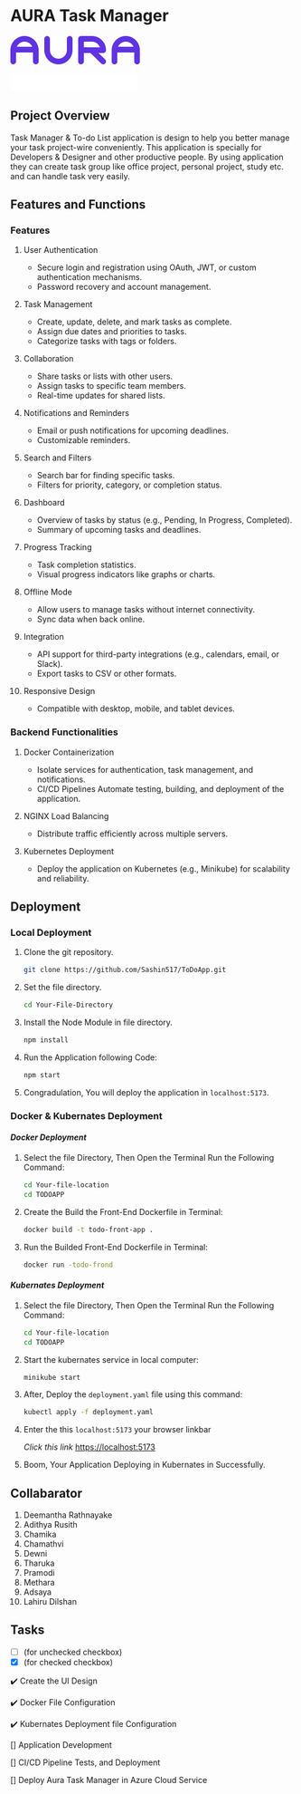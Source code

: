 # AURA Task Manager

![The Markdown logo](/front-end/src/assets/Vector.png)

![The Markdown logo](/front-end/src/assets/Task%20Manager.png)

## Project Overview

Task Manager & To-do List application is design to help you better manage your task project-wire conveniently. This application is specially for Developers & Designer and other productive people. By using application they can create task group like office project, personal project, study etc. and can handle task very easily.

## Features and Functions

### Features

1. User Authentication

    * Secure login and registration using OAuth, JWT, or custom authentication mechanisms.
    * Password recovery and account management.

2. Task Management

    * Create, update, delete, and mark tasks as complete.
    * Assign due dates and priorities to tasks.
    * Categorize tasks with tags or folders.

3. Collaboration

    * Share tasks or lists with other users.
    * Assign tasks to specific team members.
    * Real-time updates for shared lists.

4. Notifications and Reminders

    * Email or push notifications for upcoming deadlines.
    * Customizable reminders.

5. Search and Filters

    * Search bar for finding specific tasks.
    * Filters for priority, category, or completion status.

6. Dashboard

    * Overview of tasks by status (e.g., Pending, In Progress, Completed).
    * Summary of upcoming tasks and deadlines.

7. Progress Tracking

    * Task completion statistics.
    * Visual progress indicators like graphs or charts.

8. Offline Mode

    * Allow users to manage tasks without internet connectivity.
    * Sync data when back online.

9. Integration

    * API support for third-party integrations (e.g., calendars, email, or Slack).
    * Export tasks to CSV or other formats.

10. Responsive Design

    * Compatible with desktop, mobile, and tablet devices.

### Backend Functionalities

1. Docker Containerization

    * Isolate services for authentication, task management, and notifications.
    * CI/CD Pipelines Automate testing, building, and deployment of the application.

2. NGINX Load Balancing

    * Distribute traffic efficiently across multiple servers.

3. Kubernetes Deployment

    * Deploy the application on Kubernetes (e.g., Minikube) for scalability and reliability.

## Deployment

### Local Deployment

1. Clone the git repository.

    ```bash
    git clone https://github.com/Sashin517/ToDoApp.git
    ```

2. Set the file directory.

    ```bash
    cd Your-File-Directory
    ```

3. Install the Node Module in file directory.

    ```bash
    npm install 
    ```

4. Run the Application following Code:

    ```bash
    npm start
    ```

5. Congradulation, You will deploy the application in `localhost:5173`.

### Docker & Kubernates Deployment

#### *Docker Deployment*

1. Select the file Directory, Then Open the Terminal Run the Following Command:

     ```bash
     cd Your-file-location
     cd TODOAPP
     ```

2. Create the Build the Front-End Dockerfile in Terminal:

    ```bash
    docker build -t todo-front-app .
    ```

3. Run the Builded Front-End Dockerfile in Terminal:

    ```bash
    docker run -todo-frond
    ```

#### *Kubernates Deployment*

1. Select the file Directory, Then Open the Terminal Run the Following Command:

     ```bash
     cd Your-file-location
     cd TODOAPP
     ```

2. Start the kubernates service in local computer:

    ```bash
    minikube start
    ```

3. After, Deploy the `deployment.yaml` file using this command:

    ```bash
    kubectl apply -f deployment.yaml
    ```

4. Enter the this `localhost:5173` your browser linkbar

    *Click this link*  [https://localhost:5173](https://localhost:5173)

5. Boom, Your Application Deploying in Kubernates in Successfully.

## Collabarator

1. Deemantha Rathnayake
2. Adithya Rusith
3. Chamika
4. Chamathvi
5. Dewni
6. Tharuka
7. Pramodi
8. Methara
9. Adsaya
10. Lahiru Dilshan

## Tasks

- [ ] (for unchecked checkbox)
- [x] (for checked checkbox)

:heavy_check_mark: Create the UI Design

:heavy_check_mark: Docker File Configuration

:heavy_check_mark: Kubernates Deployment file Configuration

[] Application Development

[] CI/CD Pipeline Tests, and Deployment

[] Deploy Aura Task Manager in Azure Cloud Service
